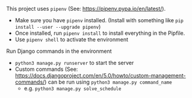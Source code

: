 This project uses `pipenv` (See: https://pipenv.pypa.io/en/latest/). 

- Make sure you have `pipenv` installed. (Install with something like `pip install --user --upgrade pipenv`)
- Once installed, run `pipenv install` to install everything in the Pipfile.
- Use `pipenv shell` to activate the environment

Run Django commands in the environment
- `python3 manage.py runserver` to start the server
- Custom commands (See: https://docs.djangoproject.com/en/5.0/howto/custom-management-commands/) can be run using `python3 manage.py command_name`
  - e.g. `python3 manage.py solve_schedule`
